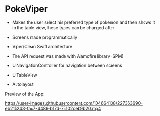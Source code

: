# PokeViper


- Makes the user select his preferred type of pokemon and then shows it in the table view, these types can be changed after

- Screens made programmatically

- Viper/Clean Swift architecture

- The API request was made with Alamofire library (SPM)

- UINavigationController for navigation between screens

- UITableView

- Autolayout

Preview of the App:

https://user-images.githubusercontent.com/104664138/227363690-eb215243-fac7-4489-b17d-75102ceb9b20.mp4

